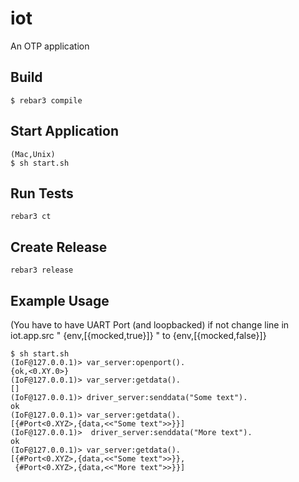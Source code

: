 iot
=====

An OTP application

Build
-----
    $ rebar3 compile

Start Application
-----
    (Mac,Unix)
    $ sh start.sh

Run Tests
----
    rebar3 ct

Create Release
----
    rebar3 release

Example Usage
----
 (You have to have UART Port (and loopbacked)
if not change line in iot.app.src " {env,[{mocked,true}]} " to  {env,[{mocked,false}]}

    $ sh start.sh
    (IoF@127.0.0.1)> var_server:openport().
    {ok,<0.XY.0>}
    (IoF@127.0.0.1)> var_server:getdata().
    []
    (IoF@127.0.0.1)> driver_server:senddata("Some text").
    ok
    (IoF@127.0.0.1)> var_server:getdata().
    [{#Port<0.XYZ>,{data,<<"Some text">>}}]
    (IoF@127.0.0.1)>  driver_server:senddata("More text").
    ok
    (IoF@127.0.0.1)> var_server:getdata().
    [{#Port<0.XYZ>,{data,<<"Some text">>}},
     {#Port<0.XYZ>,{data,<<"More text">>}}]


